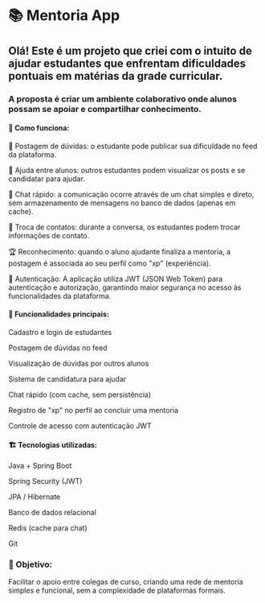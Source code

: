 # 📚 Mentoria App

## Olá! Este é um projeto que criei com o intuito de ajudar estudantes que enfrentam dificuldades pontuais em matérias da grade curricular.

### A proposta é criar um ambiente colaborativo onde alunos possam se apoiar e compartilhar conhecimento.

#### 📝 Como funciona:
🎯 Postagem de dúvidas: o estudante pode publicar sua dificuldade no feed da plataforma.

🤝 Ajuda entre alunos: outros estudantes podem visualizar os posts e se candidatar para ajudar.

💬 Chat rápido: a comunicação ocorre através de um chat simples e direto, sem armazenamento de mensagens no banco de dados (apenas em cache).

📲 Troca de contatos: durante a conversa, os estudantes podem trocar informações de contato.

🏆 Reconhecimento: quando o aluno ajudante finaliza a mentoria, a postagem é associada ao seu perfil como "xp" (experiência).

🔐 Autenticação:
A aplicação utiliza JWT (JSON Web Token) para autenticação e autorização, garantindo maior segurança no acesso às funcionalidades da plataforma.

#### 🚀 Funcionalidades principais:
Cadastro e login de estudantes

Postagem de dúvidas no feed

Visualização de dúvidas por outros alunos

Sistema de candidatura para ajudar

Chat rápido (com cache, sem persistência)

Registro de "xp" no perfil ao concluir uma mentoria

Controle de acesso com autenticação JWT

#### 🏗️ Tecnologias utilizadas:
Java + Spring Boot

Spring Security (JWT)

JPA / Hibernate

Banco de dados relacional

Redis (cache para chat)

Git

### 🙌 Objetivo:
Facilitar o apoio entre colegas de curso, criando uma rede de mentoria simples e funcional, sem a complexidade de plataformas formais.
